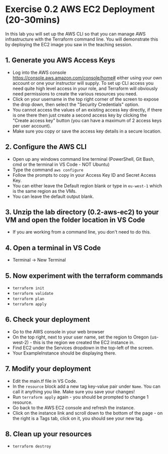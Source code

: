 # Exercise 0.2 AWS EC2 Deployment (20-30mins)
In this lab you will set up the AWS CLI so that you can manage AWS infrastructure with the Terraform command line. You will demonstrate this by deploying the EC2 image you saw in the teaching session. 

## 1. Generate you AWS Access Keys 
* Log into the AWS console  https://console.aws.amazon.com/console/home# either using your own account or one your instructor will supply. To set up CLI access you need quite high level access in your role, and Terraform will obviously need permissions to create the various resources you need.
* Click on your username in the top right corner of the screen to expose the drop down, then select the "Security Credentials" option.
* You cannot access the values of an existing access key directly, if there is one there then just create a second access key by clicking the "Create access key" button (you can have a maximum of 2 access keys per user account).
* Make sure you copy or save the access key details in a secure location.
## 2. Configure the AWS CLI
* Open up any windows command line terminal (PowerShell, Git Bash, cmd or the terminal in VS Code - NOT Ubuntu)
* Type the command `aws configure`
* Follow the prompts to copy in your Access Key ID and Secret Access Key. 
* You can either leave the Default region blank or type in `eu-west-1` which is the same region as the VMs.
* You can leave the default output blank. 
## 3. Unzip the lab directory (0.2-aws-ec2) to your VM and open the folder location in VS Code
* If you are working from a command line, you don't need to do this.
## 4. Open a terminal in VS Code 
* Terminal -> New Terminal
## 5. Now experiment with the terraform commands
* `terraform init`
* `terraform validate`
* `terraform plan`
* `terraform apply`
## 6. Check your deployment 
* Go to the AWS console in your web browser
* On the top right, next to your user name, set the region to Oregon (us-west-2) - this is the region we created the EC2 instance in.
* Find EC2 under the Services dropdown in the top-left of the screen.
* Your ExampleInstance should be displaying there. 
## 7. Modify your deployment
* Edit the main.tf file in VS Code.
* In the `resource` block add a new tag key-value pair under `Name`. You can call it anything you like. Make sure you save your changes!
* Run `terraform apply` again - you should be prompted to change 1 resource.
* Go back to the AWS EC2 console and refresh the instance.
* Click on the instance link and scroll down to the bottom of the page - on the right is a Tags tab, click on it, you should see your new tag. 
## 8. Clean up your resources
* `terraform destroy`
